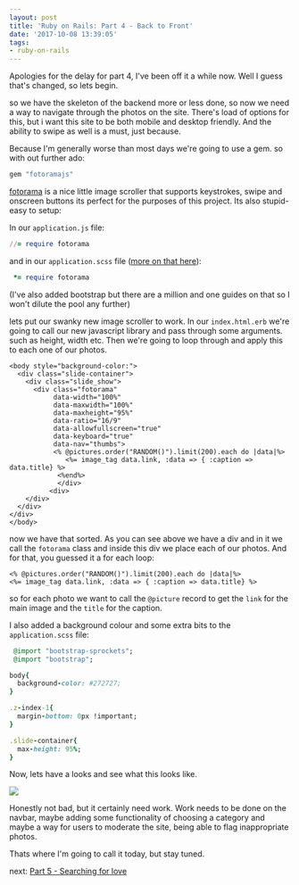 ```yaml
---
layout: post
title: 'Ruby on Rails: Part 4 - Back to Front'
date: '2017-10-08 13:39:05'
tags:
- ruby-on-rails
---
```


Apologies for the delay for part 4, I've been off it a while now. Well I guess that's changed, so lets begin.

so we have the skeleton of the backend more or less done, so now we need a way to navigate through the photos on the site. There's load of options for this, but i want this site to be both mobile and desktop friendly. And the ability to swipe as well is a must, just because.

Because I'm generally worse than most days we're going to use a gem. so with out further ado:

~~~ ruby
gem "fotoramajs"
~~~

[fotorama](http://fotorama.io/) is a nice little image scroller that supports keystrokes, swipe and onscreen buttons its perfect for the purposes of this project. Its also stupid-easy to setup:

In our `application.js` file:
~~~ ruby
//= require fotorama
~~~

and in our `application.scss` file ([more on that here](http://sass-lang.com/)):

~~~ ruby
 *= require fotorama
~~~

(I've also added bootstrap but there are a million and one guides on that so I won't dilute the pool any further)

lets put our swanky new image scroller to work. In our `index.html.erb` we're going to call our new javascript library and pass through some arguments. such as height, width etc. Then we're going to loop through and apply this to each one of our photos.

~~~ erb
<body style="background-color:">
  <div class="slide-container">
    <div class="slide_show">
      <div class="fotorama"
           data-width="100%"
           data-maxwidth="100%"
           data-maxheight="95%"
           data-ratio="16/9"
           data-allowfullscreen="true"
           data-keyboard="true"
           data-nav="thumbs">
           <% @pictures.order("RANDOM()").limit(200).each do |data|%>
              <%= image_tag data.link, :data => { :caption => data.title} %>
            <%end%>
            </div>
          <div>
    </div>
  </div>
</div>
</body>
~~~

now we have that sorted. As you can see above we have a div and in it we call the `fotorama` class and inside this div we place each of our photos. And for that, you guessed it a for each loop:

~~~ erb
<% @pictures.order("RANDOM()").limit(200).each do |data|%>
<%= image_tag data.link, :data => { :caption => data.title} %>
~~~

so for each photo we want to call the `@picture` record to get the `link` for the main image and the `title` for the caption.

I also added a background colour and some extra bits to the `application.scss` file:

~~~ ruby
 @import "bootstrap-sprockets";
 @import "bootstrap";

body{
  background-color: #272727;
}

.z-index-1{
  margin-bottom: 0px !important;
}

.slide-container{
  max-height: 95%;
}

~~~
Now, lets have a looks and see what this looks like.
 
![](https://s3-eu-west-1.amazonaws.com/breenblogbucket/2017/10/Screen-Shot-2017-10-08-at-14.12.21.png)

Honestly not bad, but it certainly need work. Work needs to be done on the navbar, maybe adding some functionality of choosing a category and maybe a way for users to moderate the site, being able to flag inappropriate photos.

Thats where I'm going to call it today, but stay tuned.

next: [Part 5 - Searching for love](www.breen.ie) 

